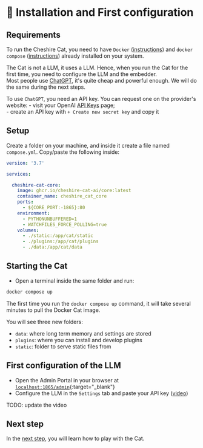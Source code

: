 # &#128640; Installation and First configuration

## Requirements

To run the Cheshire Cat, you need to have `Docker` ([instructions](https://docs.docker.com/engine/install/)) and `docker compose` ([instructions](https://docs.docker.com/compose/install/)) already installed on your system.

The Cat is not a LLM, it uses a LLM.
Hence, when you run the Cat for the first time, you need to configure the LLM and the embedder.  
Most people use [ChatGPT](https://platform.openai.com/docs/models/gpt-3-5), it's quite cheap and powerful enough.
We will do the same during the next steps.

To use `ChatGPT`, you need an API key. You can request one on the provider's website: 
    - visit your OpenAI [API Keys](https://platform.openai.com/account/api-keys) page;  
    - create an API key with `+ Create new secret key` and copy it

## Setup

Create a folder on your machine, and inside it create a file named `compose.yml`.
Copy/paste the following inside:

```yaml
version: '3.7'

services:

  cheshire-cat-core:
    image: ghcr.io/cheshire-cat-ai/core:latest
    container_name: cheshire_cat_core
    ports:
      - ${CORE_PORT:-1865}:80
    environment:
      - PYTHONUNBUFFERED=1
      - WATCHFILES_FORCE_POLLING=true
    volumes:
      - ./static:/app/cat/static
      - ./plugins:/app/cat/plugins
      - ./data:/app/cat/data
```

## Starting the Cat
    
- Open a terminal inside the same folder and run:

```bash
docker compose up
```

The first time you run the `docker compose up` command,
it will take several minutes to pull the Docker Cat image.

You will see three new folders:

 - `data`: where long term memory and settings are stored
 - `plugins`: where you can install and develop plugins
 - `static`: folder to serve static files from 


## First configuration of the LLM

- Open the Admin Portal in your browser at [`localhost:1865/admin`](http://localhost:1865/admin){:target="_blank"}
- Configure the LLM in the `Settings` tab and paste your API key ([video](../assets/vid/setup.mp4))


TODO: update the video  

## Next step
In the [next step](./play-with-the-cat.md), you will learn how to play with the Cat.